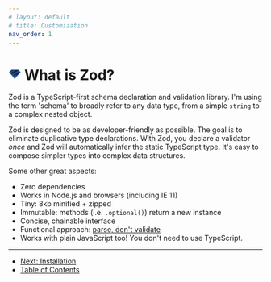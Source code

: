 ```yaml
---
# layout: default
# title: Customization
nav_order: 1
---
```


# <img src='logo.png' height='25px' /> What is Zod?

Zod is a TypeScript-first schema declaration and validation library. I'm using the term 'schema' to broadly refer to any data type, from a simple `string` to a complex nested object.

Zod is designed to be as developer-friendly as possible. The goal is to eliminate duplicative type declarations. With Zod, you declare a validator _once_ and Zod will automatically infer the static TypeScript type. It's easy to compose simpler types into complex data structures.

Some other great aspects:

- Zero dependencies
- Works in Node.js and browsers (including IE 11)
- Tiny: 8kb minified + zipped
- Immutable: methods (i.e. `.optional()`) return a new instance
- Concise, chainable interface
- Functional approach: [parse, don't validate](https://lexi-lambda.github.io/blog/2019/11/05/parse-don-t-validate/)
- Works with plain JavaScript too! You don't need to use TypeScript.

---
- [Next: Installation](installation.md)
- [Table of Contents](README.md)